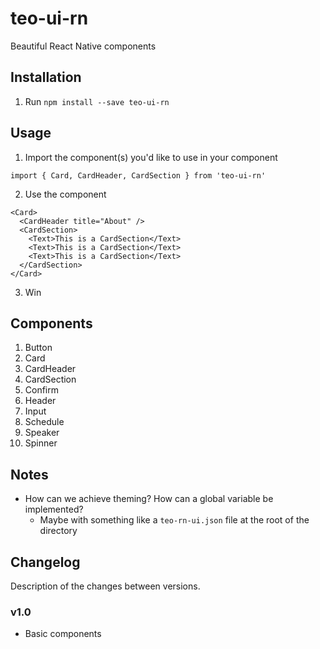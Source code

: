 # teo-ui-rn

Beautiful React Native components

## Installation

1. Run `npm install --save teo-ui-rn`

## Usage

1. Import the component(s) you'd like to use in your component

  ```
  import { Card, CardHeader, CardSection } from 'teo-ui-rn'
  ```

2. Use the component

  ```
  <Card>
    <CardHeader title="About" />
    <CardSection>
      <Text>This is a CardSection</Text>
      <Text>This is a CardSection</Text>
      <Text>This is a CardSection</Text>
    </CardSection>
  </Card>
  ```

3. Win

## Components

1. Button
1. Card
1. CardHeader
1. CardSection
1. Confirm
1. Header
1. Input
1. Schedule
1. Speaker
1. Spinner

## Notes

- How can we achieve theming? How can a global variable be implemented?
  - Maybe with something like a `teo-rn-ui.json` file at the root of the directory

## Changelog

Description of the changes between versions.

### v1.0

- Basic components

